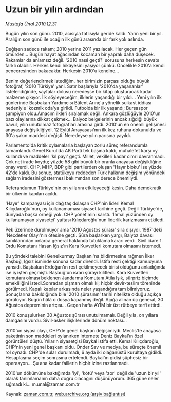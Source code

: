 # Uzun bir yılın ardından

*Mustafa Ünal 2010.12.31*

<td class="columnist-detail">
<p>Bugün yılın son günü. 2010, acısıyla tatlısıyla geride kaldı. Yarın yeni bir yıl. Aralığın son günü ile ocağın ilk günü arasında bir fark yok aslında.</p>
<p>
<div id="haberMetinDiv">
<p>Değişen sadece rakam; 2010 yerine 2011 yazılacak. Her geçen gün ömürden... Bugün hayat ağacından kocaman bir yaprak daha düşecek. Rakamlar da anlamsız değil. '2010 nasıl geçti?' sorusuna herkesin cevabı farklı olabilir. Herkes kendi hikâyesini yaşıyor çünkü. Öncelikle 2010'a kendi penceresinden bakacaktır. Herkesin 2010'u kendine...
<p>Benim değerlendirmek istediğim, her birimizin parçası olduğu büyük fotoğraf, '2010 Türkiye' yani. Satır başlarıyla '2010'da yaşananlar' listelendiğinde, sayfalar dolusu neredeyse bir kitap oluşturacak kadar malzeme çıkıyor. İlk söyleyeceğim, ilklerin yaşandığı bir yıldı... Yeni yılın ilk günlerinde Başbakan Yardımcısı Bülent Arınç'a yönelik suikast iddiası nedeniyle 'kozmik oda'ya girildi. Futbolda bir ilk yaşandı; Bursaspor şampiyon oldu.Amacım ilkleri sıralamak değil. Ankara gözlüğüyle 2010'un bazı olaylarına dikkat çekmek... Balyoz belgelerinin ancak sığdığı büyük bavul, yılın unutulmaz fotoğrafları arasına girdi. 2010'un en önemli gelişmesi anayasa değişikliğiydi. 12 Eylül Anayasası'nın ilk kez ruhuna dokunuldu ve 30'a yakın maddesi değişti. Neredeyse yılın yarısına yayıldı.
<p>Parlamento'da kritik oylamalarla başlayan zorlu süreç referandumla tamamlandı. Genel Kurul'da AK Parti tek başına kaldı, muhalefet karşı oy kullandı ve maddeler 'kıl payı' geçti. Millet, vekilleri kadar cimri davranmadı. Çok net irade koydu; yüzde 58 gibi büyük bir oranla anayasa değişikliğine onay verdi. CHP, MHP, BDP gibi partilerden oluşan 'Hayır bloku' ise yüzde 42'de kaldı. Bu sonuç, statükoyu reddeden Türk halkının değişim yönündeki sağlam iradesini göstermesi bakımından son derece önemliydi.
<p>Referandumun Türkiye'nin on yıllarını etkileyeceği kesin. Daha demokratik bir ülkenin kapıları açıldı.
<p>'Hayır' kampanyası için dağ taş dolaşan CHP'nin lideri Kemal Kılıçdaroğlu'nun, oy kullanamaması siyaset tarihine geçti. Değil Türkiye'de, dünyada başka örneği yok. CHP yönetimini sarstı. 'İhmal yüzünden oy kullanamayan siyasetçi' yaftası Kılıçdaroğlu'nun liderlik karizmasını etkiledi.
<p>Pek üzerinde durulmuyor ama '2010 Ağustos şûrası' sıra dışıydı. 1987'deki 'Necdetler Olayı'nın ötesine geçti. Şûra başlarken yargı, Balyoz davası sanıklarından onlarca general hakkında tutuklama kararı verdi. Sivil idare 1. Ordu Komutanı Hasan Iğsız'ın Kara Kuvvetleri komutanı olmasını istemedi.
<p>Bu yöndeki talebini Genelkurmay Başkanı'na bildirmesine rağmen İlker Başbuğ, Iğsız isminde sonuna kadar direndi. İstifa resti çektiği kamuoyuna yansıdı. Başbakan Erdoğan'ın rest çekilmeyecek birisi olduğunu anladığında ise iş işten geçmişti. Başbuğ'un ısrarı şûrayı kilitledi. Kara Kuvvetleri komutanı olması beklenen Jandarma Komutanı Atila Işık, sürpriz biçimde emekliliğini istedi.Sonradan pişman olmalı ki; hiçbir devir-teslim töreninde görülmedi. Kapalı kapılar arkasında neler yaşandığını tam bilmiyoruz. Sonuçlarına bakıldığında bile '2010 şûrasının' tarihi nitelikte olduğu açıkça görülüyor. Bugün hâlâ o dosya kapanmış değil. Açığa alınan üç general, 30 Ağustos depreminin artçısı... Geçen hafta AYİM bir üst rütbeye terfi ettirdi.
<p>2010 konuşulurken 30 Ağustos şûrası unutulmamalı. Değil yıla, on yıllara damgasını vurdu. Sivil-asker ilişkilerinde dönüm noktası...
<p>2010'un siyasi olayı, CHP'de genel başkan değişimiydi. Meclis'te anayasa paketinin son maddeleri oylanırken internete Deniz Baykal'ın özel görüntüleri düştü. Yılların siyasetçisi Baykal istifa etti. Kemal Kılıçdaroğlu, CHP'nin yeni genel başkanı oldu. Önder Sav ve medya, bu süreçte önemli rol oynadı. CHP'de sular durulmadı, 6 ayda iki olağanüstü kurultaya gidildi. Hesaplaşma seçim sonrasına ertelendi. Baykal'ın gidişi şüphesiz bir operasyon... Şu ana kadar faillerin hiçbir izine rastlanmadı.
<p>2010'un dökümüne baktığımda 'iyi', 'kötü' veya 'zor' değil de 'uzun bir yıl' olarak tanımlamanın daha doğru olacağını düşünüyorum. 365 güne neler sığmadı ki... m.unal@zaman.com.tr</p></p></p></p></p></p></p></p></p></p></div>
</p>
<a href="http://web.archive.org/web/20110126053139/mailto:m.unal@zaman.com.tr">
</a></td>

Kaynak: [zaman.com.tr](http://zaman.com.tr/yazar.do?yazino=1072335), [web.archive.org (arşiv bağlantısı)](http://web.archive.org/web/20110126053139/http://www.zaman.com.tr:80/yazar.do?yazino=1072335)
